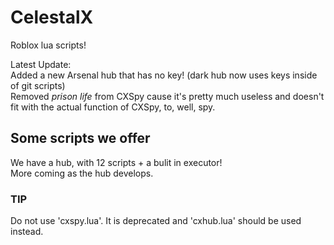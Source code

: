 # CelestalX
Roblox lua scripts! 
  
Latest Update:  
Added a new Arsenal hub that has no key! (dark hub now uses keys inside of git scripts)  
Removed *prison life* from CXSpy cause it's pretty much useless and doesn't fit with the actual function of CXSpy, to, well, spy.
  
  
## Some scripts we offer  
We have a hub, with 12 scripts + a bulit in executor!  
More coming as the hub develops.  
  
  
### TIP
Do not use 'cxspy.lua'. It is deprecated and 'cxhub.lua' should be used instead.
